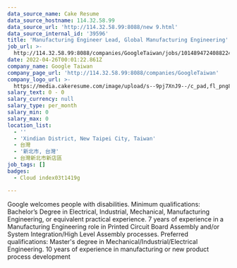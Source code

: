 ```yaml
---
data_source_name: Cake Resume
data_source_hostname: 114.32.58.99
data_source_url: 'http://114.32.58.99:8088/new 9.html'
data_source_internal_id: '39596'
title: 'Manufacturing Engineer Lead, Global Manufacturing Engineering'
job_url: >-
  http://114.32.58.99:8088/companies/GoogleTaiwan/jobs/101489472408822470-manufacturing-engineer-lead-global-manufacturing-engineering
date: 2022-04-26T00:01:22.861Z
company_name: Google Taiwan
company_page_url: 'http://114.32.58.99:8088/companies/GoogleTaiwan'
company_logo_url: >-
  https://media.cakeresume.com/image/upload/s--9pj7XnJ9--/c_pad,fl_png8,h_200,w_200/v1568707905/symvi9tbcfy1zxem1zul.png
salary_text: 0 - 0
salary_currency: null
salary_type: per_month
salary_min: 0
salary_max: 0
location_list:
  - ''
  - 'Xindian District, New Taipei City, Taiwan'
  - 台灣
  - '新北市, 台灣'
  - 台灣新北市新店區
job_tags: []
badges:
  - Cloud index03t1419g

---
```


Google welcomes people with disabilities. Minimum qualifications: Bachelor’s Degree in Electrical, Industrial, Mechanical, Manufacturing Engineering, or equivalent practical experience. 7 years of experience in a Manufacturing Engineering role in Printed Circuit Board Assembly and/or System Integration/High Level Assembly processes. Preferred qualifications: Master's degree in Mechanical/Industrial/Electrical Engineering. 10 years of experience in manufacturing or new product process development